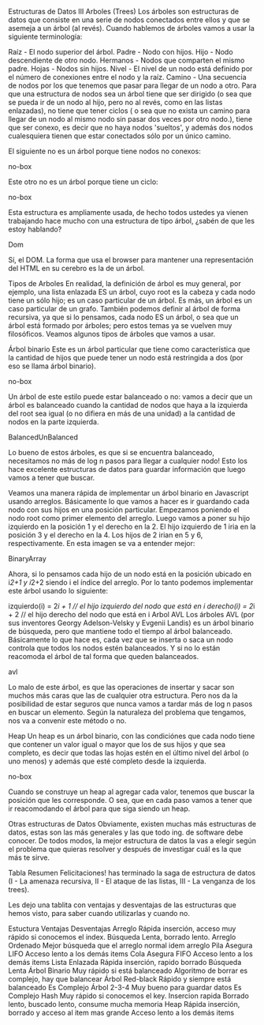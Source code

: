 Estructuras de Datos III
Arboles (Trees)
Los árboles son estructuras de datos que consiste en una serie de nodos conectados entre ellos y que se asemeja a un árbol (al revés). Cuando hablemos de árboles vamos a usar la siguiente terminología:

Raíz - El nodo superior del árbol.
Padre - Nodo con hijos.
Hijo - Nodo descendiente de otro nodo.
Hermanos - Nodos que comparten el mismo padre.
Hojas - Nodos sin hijos.
Nivel - El nivel de un nodo está definido por el número de conexiones entre el nodo y la raíz.
Camino - Una secuencia de nodos por los que tenemos que pasar para llegar de un nodo a otro.
Para que una estructura de nodos sea un árbol tiene que ser dirigido (o sea que se pueda ir de un nodo al hijo, pero no al revés, como en las listas enlazadas), no tiene que tener ciclos ( o sea que no exista un camino para llegar de un nodo al mismo nodo sin pasar dos veces por otro nodo.), tiene que ser conexo, es decir que no haya nodos 'sueltos', y además dos nodos cualesquiera tienen que estar conectados sólo por un único camino.

El siguiente no es un árbol porque tiene nodos no conexos:

no-box

Este otro no es un árbol porque tiene un ciclo:

no-box

Esta estructura es ampliamente usada, de hecho todos ustedes ya vienen trabajando hace mucho con una estructura de tipo árbol, ¿sabén de que les estoy hablando?

Dom

Sí, el DOM. La forma que usa el browser para mantener una representación del HTML en su cerebro es la de un árbol.

Tipos de Arboles
En realidad, la definición de árbol es muy general, por ejemplo, una lista enlazada ES un árbol, cuyo root es la cabeza y cada nodo tiene un sólo hijo; es un caso particular de un árbol. Es más, un árbol es un caso particular de un grafo. También podemos definir al árbol de forma recursiva, ya que si lo pensamos, cada nodo ES un árbol, o sea que un árbol está formado por árboles; pero estos temas ya se vuelven muy filosóficos. Veamos algunos tipos de árboles que vamos a usar.

Árbol binario
Este es un árbol particular que tiene como característica que la cantidad de hijos que puede tener un nodo está restringida a dos (por eso se llama árbol binario).

no-box

Un árbol de este estilo puede estar balanceado o no: vamos a decir que un árbol es balanceado cuando la cantidad de nodos que haya a la izquierda del root sea igual (o no difiera en más de una unidad) a la cantidad de nodos en la parte izquierda.

BalancedUnBalanced

Lo bueno de estos árboles, es que si se encuentra balanceado, necesitamos no más de log n pasos para llegar a cualquier nodo! Esto los hace excelente estructuras de datos para guardar información que luego vamos a tener que buscar.

Veamos una manera rápida de implementar un árbol binario en Javascript usando arreglos. Básicamente lo que vamos a hacer es ir guardando cada nodo con sus hijos en una posición particular. Empezamos poniendo el nodo root como primer elemento del arreglo. Luego vamos a poner su hijo izquierdo en la posición 1 y el derecho en la 2. El hijo izquierdo de 1 iria en la posición 3 y el derecho en la 4. Los hijos de 2 irian en 5 y 6, respectivamente. En esta imagen se va a entender mejor:

BinaryArray

Ahora, si lo pensamos cada hijo de un nodo está en la posición ubicado en i*2+1 y i*2+2 siendo i el índice del arreglo. Por lo tanto podemos implementar este árbol usando lo siguiente:

izquierdo(i) = 2*i + 1 // el hijo izquierdo del nodo que está en i
derecho(i) = 2*i + 2   // el hijo derecho del nodo que está en i
Arbol AVL
Los árboles AVL (por sus inventores Georgy Adelson-Velsky y Evgenii Landis) es un árbol binario de búsqueda, pero que mantiene todo el tiempo al árbol balanceado. Básicamente lo que hace es, cada vez que se inserta o saca un nodo controla que todos los nodos estén balanceados. Y si no lo están reacomoda el árbol de tal forma que queden balanceados.

avl

Lo malo de este árbol, es que las operaciones de insertar y sacar son muchos más caras que las de cualquier otra estructura. Pero nos da la posibilidad de estar seguros que nunca vamos a tardar más de log n pasos en buscar un elemento. Según la naturaleza del problema que tengamos, nos va a convenir este método o no.

Heap
Un heap es un árbol binario, con las condiciónes que cada nodo tiene que contener un valor igual o mayor que los de sus hijos y que sea completo, es decir que todas las hojas estén en el último nivel del árbol (o uno menos) y además que esté completo desde la izquierda.

no-box

Cuando se construye un heap al agregar cada valor, tenemos que buscar la posición que les corresponde. O sea, que en cada paso vamos a tener que ir reacomodando el árbol para que siga siendo un heap.

Otras estructuras de Datos
Obviamente, existen muchas más estructuras de datos, estas son las más generales y las que todo ing. de software debe conocer. De todos modos, la mejor estructura de datos la vas a elegir según el problema que quieras resolver y después de investigar cuál es la que más te sirve.

Tabla Resumen
Felicitaciones! has terminado la saga de estructura de datos (I - La amenaza recursiva, II - El ataque de las listas, III - La venganza de los trees).

Les dejo una tablita con ventajas y desventajas de las estructuras que hemos visto, para saber cuando utilizarlas y cuando no.

Estuctura	Ventajas	Desventajas
Arreglo	Rápida inserción, acceso muy rápido si conocemos el index.	Búsqueda Lenta, borrado lento.
Arreglo Ordenado	Mejor búsqueda que el arreglo normal	idem arreglo
Pila	Asegura LIFO	Acceso lento a los demás items
Cola	Asegura FIFO	Acceso lento a los demás items
Lista Enlazada	Rápida inserción, rapido borrado	Búsqueda Lenta
Árbol Binario	Muy rápido si está balanceado	Algoritmo de borrar es complejo, hay que balancear
Árbol Red-black	Rápido y siempre está balanceado	Es Complejo
Árbol 2-3-4	Muy bueno para guardar datos	Es Complejo
Hash	Muy rápido si conocemos el key. Insercion rapida	Borrado lento, buscado lento, consume mucha memoria
Heap	Rápida inserción, borrado y acceso al item mas grande	Acceso lento a los demás items